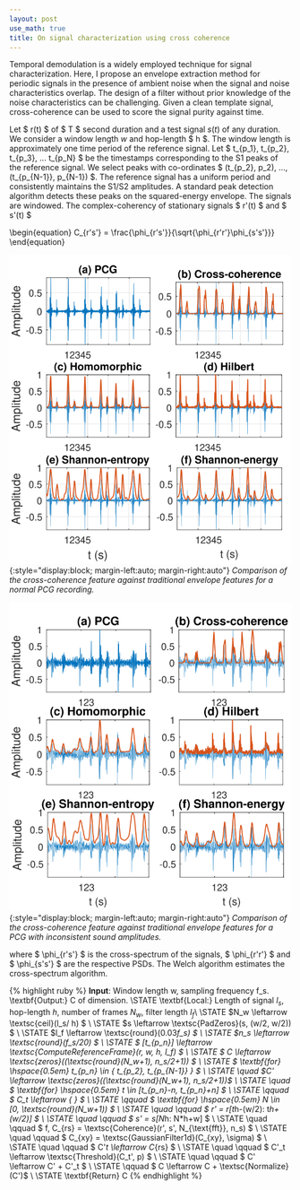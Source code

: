 ```yaml
---
layout: post
use_math: true
title: On signal characterization using cross coherence
---
```


Temporal demodulation is a widely employed technique for signal characterization. Here, I propose an envelope extraction method for periodic signals in the presence of ambient noise when the signal and noise characteristics overlap. The design of a filter without prior knowledge of the noise characteristics can be challenging. Given a clean template signal, cross-coherence can be used to score the signal purity against time.

Let $ r(t) $ of $ T $ second duration and a test signal $s(t)$ of any duration. We consider a window length $w$ and hop-length $ h $. The window length is approximately one time period of the reference signal. Let $ t_{p_1}, t_{p_2}, t_{p_3}, ...  t_{p_N} $ be the timestamps corresponding to the S1 peaks of the reference signal. We select peaks with co-ordinates $ (t_{p_2}, p_2), ..., (t_{p_{N-1}}, p_{N-1}) $. The reference signal has a uniform period and consistently maintains the S1/S2 amplitudes. A standard peak detection algorithm detects these peaks on the squared-energy envelope. The signals are windowed. The complex-coherency of stationary signals $ r'(t) $ and $ s'(t) $

\begin{equation}
C_{r's'} = \frac{\phi_{r's'}}{\sqrt{\phi_{r'r'}\phi_{s's'}}}
\end{equation}

![Image](/assets/Envelope_comparisions.svg){:style="display:block; margin-left:auto; margin-right:auto"}
*Comparison of the cross-coherence feature against traditional envelope features for a normal PCG recording.*

![Image](/assets/Envelope_comparisions_408.svg){:style="display:block; margin-left:auto; margin-right:auto"}
*Comparison of the cross-coherence feature against traditional envelope features for a PCG with inconsistent sound amplitudes.*

where  $ \phi_{r's'} $ is the cross-spectrum of the signals, $ \phi_{r'r'} $ and $ \phi_{s's'} $ are the respective PSDs. The Welch algorithm estimates the cross-spectrum algorithm. 

{% highlight ruby %}
   <b>Input</b>: Window length w, sampling frequency f_s.
    \textbf{Output:} C of dimension.
    \STATE \textbf{Local:} Length of signal $l_s$, hop-length $h$, number of frames $N_w$, filter length $l_f$\\
    \STATE $N_w \leftarrow \textsc{ceil}(l_s/ h) $ \\
    \STATE $s \leftarrow \textsc{PadZeros}(s, (w/2, w/2)) $ \\
    \STATE $l_f \leftarrow \textsc{round}(0.03*f_s) $ \\
    \STATE $n_s \leftarrow \textsc{round}(f_s/20) $ \\
    \STATE $ [t_{p_n}] \leftarrow \textsc{ComputeReferenceFrame}(r, w, h, l_f) $ \\
    \STATE $ C \leftarrow \textsc{zeros}((\textsc{round}(N_w+1), n_s/2+1)) $ \\
    \STATE $ \textbf{for} \hspace{0.5em} t_{p_n} \in \{ t_{p_2}, t_{p_{N-1}} \} $ \\
    \STATE \quad $C' \leftarrow \textsc{zeros}((\textsc{round}(N_w+1), n_s/2+1))$ \\
    \STATE \quad $ \textbf{for} \hspace{0.5em} t \in [t_{p_n}-n, t_{p_n}+n] $ \\
    \STATE \qquad $ C_t \leftarrow \{ \} $ \\
    \STATE \qquad $ \textbf{for} \hspace{0.5em} N \in [0, \textsc{round}(N_w+1)) $ \\
    \STATE \quad \qquad $ r' = r[t*h-(w/2): t*h+(w/2)]  $ \\
    \STATE \quad \qquad $ s' = s[N*h: N*h+w] $ \\
    \STATE \quad \qquad $ f, C_{rs} = \textsc{Coherence}(r', s', N_{\text{fft}}, n_s) $ \\
    \STATE \quad \qquad $ C_{xy} = \textsc{GaussianFilter1d}(C_{xy}, \sigma) $ \\
    \STATE \quad \qquad $ C'_t \leftarrow C_{rs} $ \\
    \STATE \quad \qquad $ C'_t \leftarrow \textsc{Threshold}(C_t', p) $ \\
    \STATE \quad \qquad $ C' \leftarrow C' + C'_t $ \\
    \STATE \qquad $ C \leftarrow C + \textsc{Normalize}(C')$ \\
    \STATE \textbf{Return} C 
{% endhighlight %}
  
